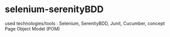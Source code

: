 # selenium-serenityBDD
used technologies/tools : Selenium, SerenityBDD, Junit, Cucumber, concept Page Object Model (POM)
